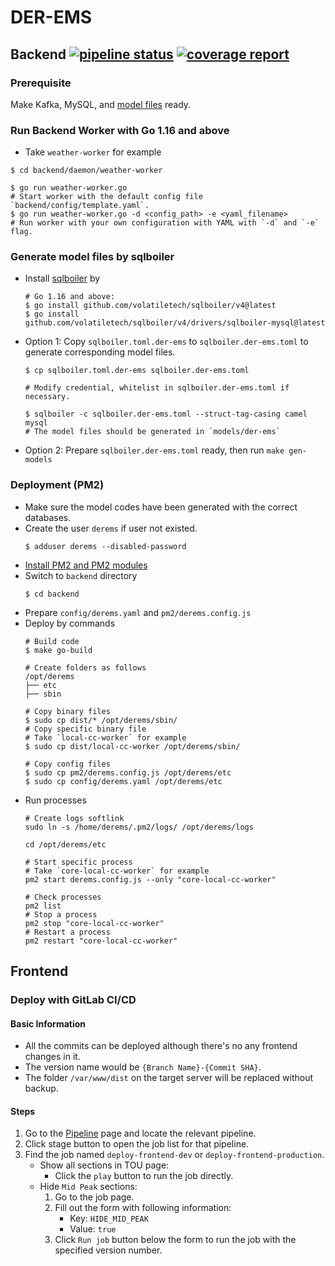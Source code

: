 # DER-EMS

## Backend [![pipeline status](https://gitlab.com/ubiik/ems/der-ems/badges/main/pipeline.svg)](https://gitlab.com/ubiik/ems/der-ems/-/commits/main) [![coverage report](https://gitlab.com/ubiik/ems/der-ems/badges/main/coverage.svg)](https://gitlab.com/ubiik/ems/der-ems/-/commits/main)

### Prerequisite

Make Kafka, MySQL, and [model files](#generate-model-files-by-sqlboiler) ready.

### Run Backend Worker with Go 1.16 and above
- Take `weather-worker` for example
```shell
$ cd backend/daemon/weather-worker

$ go run weather-worker.go
# Start worker with the default config file `backend/config/template.yaml`.
$ go run weather-worker.go -d <config_path> -e <yaml_filename>
# Run worker with your own configuration with YAML with `-d` and `-e` flag.
```

### Generate model files by sqlboiler
- Install [sqlboiler](https://github.com/volatiletech/sqlboiler) by
  ```shell
  # Go 1.16 and above:
  $ go install github.com/volatiletech/sqlboiler/v4@latest
  $ go install github.com/volatiletech/sqlboiler/v4/drivers/sqlboiler-mysql@latest
  ```
- Option 1: Copy `sqlboiler.toml.der-ems` to `sqlboiler.der-ems.toml` to generate corresponding model files.
  ```shell
  $ cp sqlboiler.toml.der-ems sqlboiler.der-ems.toml

  # Modify credential, whitelist in sqlboiler.der-ems.toml if necessary.

  $ sqlboiler -c sqlboiler.der-ems.toml --struct-tag-casing camel mysql
  # The model files should be generated in `models/der-ems`
  ```
- Option 2: Prepare `sqlboiler.der-ems.toml` ready, then run `make gen-models`

### Deployment (PM2)
- Make sure the model codes have been generated with the correct databases.
- Create the user `derems`  if user not existed.
  ```shell
  $ adduser derems --disabled-password
  ```
- [Install PM2 and PM2 modules](backend/docs/PM2.md)
- Switch to `backend` directory
  ```shell
  $ cd backend
  ```
- Prepare `config/derems.yaml` and `pm2/derems.config.js`
- Deploy by commands
  ```shell
  # Build code
  $ make go-build

  # Create folders as follows
  /opt/derems
  ├── etc
  ├── sbin

  # Copy binary files
  $ sudo cp dist/* /opt/derems/sbin/
  # Copy specific binary file
  # Take `local-cc-worker` for example
  $ sudo cp dist/local-cc-worker /opt/derems/sbin/

  # Copy config files
  $ sudo cp pm2/derems.config.js /opt/derems/etc
  $ sudo cp config/derems.yaml /opt/derems/etc
  ```
- Run processes
  ```shell
  # Create logs softlink
  sudo ln -s /home/derems/.pm2/logs/ /opt/derems/logs

  cd /opt/derems/etc

  # Start specific process
  # Take `core-local-cc-worker` for example
  pm2 start derems.config.js --only "core-local-cc-worker"

  # Check processes
  pm2 list
  # Stop a process
  pm2 stop "core-local-cc-worker"
  # Restart a process
  pm2 restart "core-local-cc-worker"
  ```

## Frontend

### Deploy with GitLab CI/CD

#### Basic Information
- All the commits can be deployed although there's no any frontend changes in it.
- The version name would be `{Branch Name}-{Commit SHA}`.
- The folder `/var/www/dist` on the target server will be replaced without backup.

#### Steps
1. Go to the [Pipeline](https://gitlab.com/ubiik/ems/der-ems/-/pipelines) page and locate the relevant pipeline.
2. Click stage button to open the job list for that pipeline.
3. Find the job named `deploy-frontend-dev` or `deploy-frontend-production`.
   - Show all sections in TOU page:
      - Click the `play` button to run the job directly.
   - Hide `Mid Peak` sections:
      1. Go to the job page.
      2. Fill out the form with following information:
         - Key: `HIDE_MID_PEAK`
         - Value: `true`
      3. Click `Run job` button below the form to run the job with the specified version number.